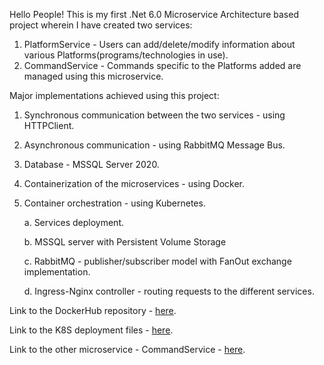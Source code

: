 Hello People! 
This is my first .Net 6.0 Microservice Architecture based project wherein I have created two services:
1. PlatformService - Users can add/delete/modify information about various Platforms(programs/technologies in use).
2. CommandService - Commands specific to the Platforms added are managed using this microservice.

Major implementations achieved using this project:
1. Synchronous communication between the two services - using HTTPClient.
2. Asynchronous communication - using RabbitMQ Message Bus.
3. Database - MSSQL Server 2020.
4. Containerization of the microservices - using Docker.
5. Container orchestration - using Kubernetes.

     a. Services deployment.

     b. MSSQL server with Persistent Volume Storage

     c. RabbitMQ - publisher/subscriber model with FanOut exchange implementation.

     d. Ingress-Nginx controller - routing requests to the different services.

Link to the DockerHub repository - [here](https://hub.docker.com/repositories/vivbothra32).

Link to the K8S deployment files - [here](https://github.com/vivbothra32/K8S).

Link to the other microservice - CommandService - [here](https://github.com/vivbothra32/CommandsService).
